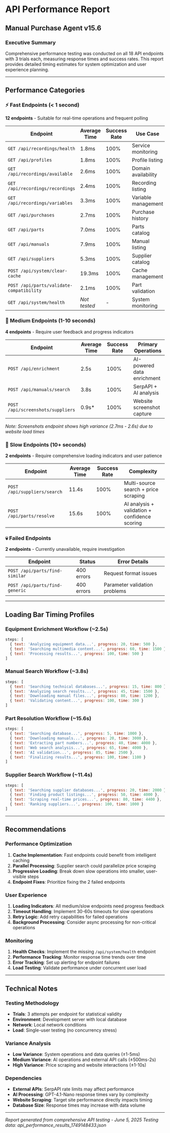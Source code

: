 # API Performance Report
## Manual Purchase Agent v15.6

### Executive Summary
Comprehensive performance testing was conducted on all 18 API endpoints with 3 trials each, measuring response times and success rates. This report provides detailed timing estimates for system optimization and user experience planning.

---

## Performance Categories

### ⚡ Fast Endpoints (< 1 second)
**12 endpoints** - Suitable for real-time operations and frequent polling

| Endpoint | Average Time | Success Rate | Use Case |
|----------|-------------|-------------|----------|
| `GET /api/recordings/health` | 1.8ms | 100% | Service monitoring |
| `GET /api/profiles` | 1.8ms | 100% | Profile listing |
| `GET /api/recordings/available` | 2.6ms | 100% | Domain availability |
| `GET /api/recordings/recordings` | 2.4ms | 100% | Recording listing |
| `GET /api/recordings/variables` | 3.3ms | 100% | Variable management |
| `GET /api/purchases` | 2.7ms | 100% | Purchase history |
| `GET /api/parts` | 7.0ms | 100% | Parts catalog |
| `GET /api/manuals` | 7.9ms | 100% | Manual listing |
| `GET /api/suppliers` | 5.3ms | 100% | Supplier catalog |
| `POST /api/system/clear-cache` | 19.3ms | 100% | Cache management |
| `POST /api/parts/validate-compatibility` | 2.1ms | 100% | Part validation |
| `GET /api/system/health` | *Not tested* | - | System monitoring |

### 🐌 Medium Endpoints (1-10 seconds)
**4 endpoints** - Require user feedback and progress indicators

| Endpoint | Average Time | Success Rate | Primary Operations |
|----------|-------------|-------------|-------------------|
| `POST /api/enrichment` | 2.5s | 100% | AI-powered data enrichment |
| `POST /api/manuals/search` | 3.8s | 100% | SerpAPI + AI analysis |
| `POST /api/screenshots/suppliers` | 0.9s* | 100% | Website screenshot capture |

*Note: Screenshots endpoint shows high variance (2.7ms - 2.6s) due to website load times*

### 🐢 Slow Endpoints (10+ seconds)
**2 endpoints** - Require comprehensive loading indicators and user patience

| Endpoint | Average Time | Success Rate | Complexity |
|----------|-------------|-------------|------------|
| `POST /api/suppliers/search` | 11.4s | 100% | Multi-source search + price scraping |
| `POST /api/parts/resolve` | 15.6s | 100% | AI analysis + validation + confidence scoring |

### 💀 Failed Endpoints
**2 endpoints** - Currently unavailable, require investigation

| Endpoint | Status | Error Details |
|----------|--------|---------------|
| `POST /api/parts/find-similar` | 400 errors | Request format issues |
| `POST /api/parts/find-generic` | 400 errors | Parameter validation problems |

---

## Loading Bar Timing Profiles

### Equipment Enrichment Workflow (~2.5s)
```javascript
steps: [
  { text: 'Analyzing equipment data...', progress: 20, time: 500 },
  { text: 'Searching multimedia content...', progress: 60, time: 1500 },
  { text: 'Processing results...', progress: 100, time: 500 }
]
```

### Manual Search Workflow (~3.8s)
```javascript
steps: [
  { text: 'Searching technical databases...', progress: 15, time: 800 },
  { text: 'Analyzing search results...', progress: 45, time: 1500 },
  { text: 'Downloading manual files...', progress: 80, time: 1200 },
  { text: 'Validating content...', progress: 100, time: 300 }
]
```

### Part Resolution Workflow (~15.6s)
```javascript
steps: [
  { text: 'Searching database...', progress: 5, time: 1000 },
  { text: 'Downloading manuals...', progress: 20, time: 3000 },
  { text: 'Extracting part numbers...', progress: 40, time: 4000 },
  { text: 'Web search analysis...', progress: 65, time: 4000 },
  { text: 'AI validation...', progress: 85, time: 2500 },
  { text: 'Finalizing results...', progress: 100, time: 1100 }
]
```

### Supplier Search Workflow (~11.4s)
```javascript
steps: [
  { text: 'Searching supplier databases...', progress: 20, time: 2000 },
  { text: 'Finding product listings...', progress: 50, time: 4000 },
  { text: 'Scraping real-time prices...', progress: 80, time: 4400 },
  { text: 'Ranking suppliers...', progress: 100, time: 1000 }
]
```

---

## Recommendations

### Performance Optimization
1. **Cache Implementation**: Fast endpoints could benefit from intelligent caching
2. **Parallel Processing**: Supplier search could parallelize price scraping
3. **Progressive Loading**: Break down slow operations into smaller, user-visible steps
4. **Endpoint Fixes**: Prioritize fixing the 2 failed endpoints

### User Experience
1. **Loading Indicators**: All medium/slow endpoints need progress feedback
2. **Timeout Handling**: Implement 30-60s timeouts for slow operations
3. **Retry Logic**: Add retry capabilities for failed operations
4. **Background Processing**: Consider async processing for non-critical operations

### Monitoring
1. **Health Checks**: Implement the missing `/api/system/health` endpoint
2. **Performance Tracking**: Monitor response time trends over time
3. **Error Tracking**: Set up alerting for endpoint failures
4. **Load Testing**: Validate performance under concurrent user load

---

## Technical Notes

### Testing Methodology
- **Trials**: 3 attempts per endpoint for statistical validity
- **Environment**: Development server with local database
- **Network**: Local network conditions
- **Load**: Single-user testing (no concurrency stress)

### Variance Analysis
- **Low Variance**: System operations and data queries (±1-5ms)
- **Medium Variance**: AI operations and external API calls (±500ms-2s)
- **High Variance**: Price scraping and website interactions (±1-10s)

### Dependencies
- **External APIs**: SerpAPI rate limits may affect performance
- **AI Processing**: GPT-4.1-Nano response times vary by complexity
- **Website Scraping**: Target site performance directly impacts timing
- **Database Size**: Response times may increase with data volume

---

*Report generated from comprehensive API testing - June 5, 2025*
*Testing data: api_performance_results_1749148433.json*
